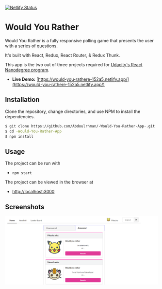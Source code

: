 [![Netlify Status](https://api.netlify.com/api/v1/badges/a716b2bd-1082-43d9-bd17-cd3684d2d7ad/deploy-status)](https://app.netlify.com/sites/would-you-rathere-152a5/deploys)

# Would You Rather

Would You Rather is a fully responsive  polling game that presents the user with a series of questions.


It's built with React, Redux, React Router, & Redux Thunk.

This app is the two out of three projects required for [Udacity's React Nanodegree program](https://www.udacity.com/course/react-nanodegree--nd019).

- **Live Demo:** [https://would-you-rathere-152a5.netlify.app/](https://would-you-rathere-152a5.netlify.app/)

## Installation

Clone the repository, change directories, and use NPM to install the dependencies.

```bash
$ git clone https://github.com/Abdoulrhman/-Would-You-Rather-App-.git
$ cd -Would-You-Rather-App
$ npm install
```

## Usage

The project can be run with

- `npm start`

The project can be viewed in the browser at

- [http://localhost:3000](http://localhost:3000)

## Screenshots

![screenshot #1](public\images\screenshoots\Capture.PNG)

